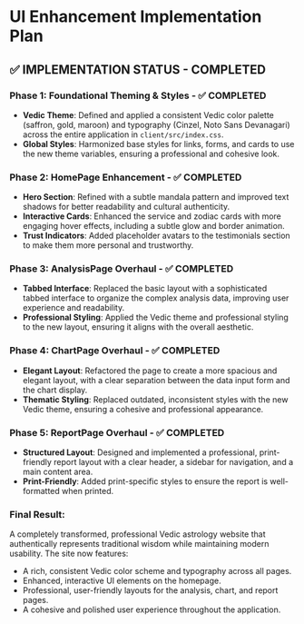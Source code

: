 # UI Enhancement Implementation Plan

## ✅ IMPLEMENTATION STATUS - COMPLETED

### **Phase 1: Foundational Theming & Styles - ✅ COMPLETED**
- **Vedic Theme**: Defined and applied a consistent Vedic color palette (saffron, gold, maroon) and typography (Cinzel, Noto Sans Devanagari) across the entire application in `client/src/index.css`.
- **Global Styles**: Harmonized base styles for links, forms, and cards to use the new theme variables, ensuring a professional and cohesive look.

### **Phase 2: HomePage Enhancement - ✅ COMPLETED**
- **Hero Section**: Refined with a subtle mandala pattern and improved text shadows for better readability and cultural authenticity.
- **Interactive Cards**: Enhanced the service and zodiac cards with more engaging hover effects, including a subtle glow and border animation.
- **Trust Indicators**: Added placeholder avatars to the testimonials section to make them more personal and trustworthy.

### **Phase 3: AnalysisPage Overhaul - ✅ COMPLETED**
- **Tabbed Interface**: Replaced the basic layout with a sophisticated tabbed interface to organize the complex analysis data, improving user experience and readability.
- **Professional Styling**: Applied the Vedic theme and professional styling to the new layout, ensuring it aligns with the overall aesthetic.

### **Phase 4: ChartPage Overhaul - ✅ COMPLETED**
- **Elegant Layout**: Refactored the page to create a more spacious and elegant layout, with a clear separation between the data input form and the chart display.
- **Thematic Styling**: Replaced outdated, inconsistent styles with the new Vedic theme, ensuring a cohesive and professional appearance.

### **Phase 5: ReportPage Overhaul - ✅ COMPLETED**
- **Structured Layout**: Designed and implemented a professional, print-friendly report layout with a clear header, a sidebar for navigation, and a main content area.
- **Print-Friendly**: Added print-specific styles to ensure the report is well-formatted when printed.

### **Final Result**:
A completely transformed, professional Vedic astrology website that authentically represents traditional wisdom while maintaining modern usability. The site now features:
- A rich, consistent Vedic color scheme and typography across all pages.
- Enhanced, interactive UI elements on the homepage.
- Professional, user-friendly layouts for the analysis, chart, and report pages.
- A cohesive and polished user experience throughout the application.
